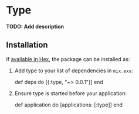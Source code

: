 # Type

**TODO: Add description**

## Installation

If [available in Hex](https://hex.pm/docs/publish), the package can be installed as:

  1. Add type to your list of dependencies in `mix.exs`:

        def deps do
          [{:type, "~> 0.0.1"}]
        end

  2. Ensure type is started before your application:

        def application do
          [applications: [:type]]
        end
